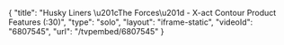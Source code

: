 {
    "title": "Husky Liners \u201cThe Forces\u201d - X-act Contour Product Features (:30)",
    "type": "solo",
    "layout": "iframe-static",
    "videoId": "6807545",
    "url": "\/tvpembed\/6807545"
}